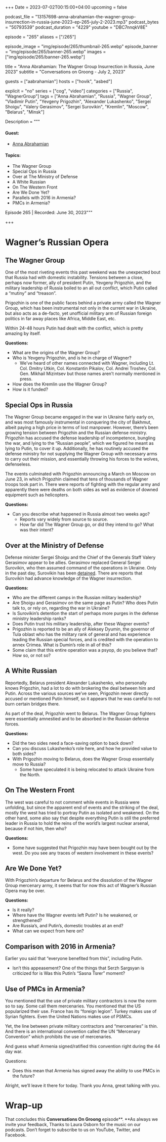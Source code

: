 +++
Date = 2023-07-02T00:15:00+04:00
upcoming = false

podcast_file = "13157698-anna-abrahamian-the-wagner-group-insurrection-in-russia-june-2023-ep-265-july-2-2023.mp3"
podcast_bytes = "50793539"
podcast_duration = "4229"
youtube = "DBC7nnqkV8E"

episode = "265"
aliases = ["/265"]

episode_image = "img/episode/265/thumbnail-265.webp"
episode_banner = "img/episode/265/banner-265.webp"
images = ["img/episode/265/banner-265.webp"]

title = "Anna Abrahamian: The Wagner Group Insurrection in Russia, June 2023"
subtitle = "Conversations on Groong - July 2, 2023"

guests = ["aabrahamian"]
hosts = ["hovik", "asbed"]

explicit = "no"
series = ["cog", "video"]
categories = ["Russia", "WagnerGroup"]
tags = ["Anna Abrahamian", "Russia", "Wagner Group", "Vladimir Putin", "Yevgeny Prigozhin", "Alexander Lukashenko", "Sergei Shoigu", "Valery Gerasimov", "Sergei Surovikin", "Kremlin", "Moscow", "Belarus", "Minsk"]

Description = """
#### Guest:
* [Anna Abrahamian](/guest/aabrahamian)

#### Topics:
* The Wagner Group
* Special Ops in Russia
* Over at The Ministry of Defense
* A White Russian
* On The Western Front
* Are We Done Yet?
* Parallels with 2016 in Armenia?
* PMCs in Armenia?

Episode 265 | Recorded: June 30, 2023"""

+++

# Wagner’s Russian Opera


## The Wagner Group

One of the most riveting events this past weekend was the unexpected bout that Russia had with domestic instability. Tensions between a close, perhaps now former, ally of president Putin, Yevgeny Prigozhin, and the military leadership of Russia boiled to an all out conflict, which Putin called a “mutiny” and “treason”.

Prigozhin is one of the public faces behind a private army called the Wagner Group, which has been instrumental not only in the current war in Ukraine, but also acts as a de-facto, yet unofficial military arm of Russian foreign politics in far away places like Africa, Middle East, etc.

Within 24-48 hours Putin had dealt with the conflict, which is pretty amazing by itself.

**Questions:**

* What are the origins of the Wagner Group?
* Who is Yevgeny Prigozhin, and is he in charge of Wagner?
    * We’ve heard of other names connected with Wagner, including Lt. Col. Dmitry Utkin, Col. Konstantin Pikalov, Col. Andrei Troshev, Col. Gen. Mikhail Mizintsev but those names aren’t normally mentioned in press.
* How does the Kremlin use the Wagner Group?
* How is it funded?

## Special Ops in Russia

The Wagner Group became engaged in the war in Ukraine fairly early on, and was most famously instrumental in conquering the city of Bakhmut, albeit paying a high price in terms of lost manpower. However, there’s been growing tension between Prigozhin and the Russian defense ministry. Prigozhin has accused the defense leadership of incompetence, bungling the war, and lying to the “Russian people”, which we figured he meant as lying to Putin, to cover it up. Additionally, he has routinely accused the defense ministry for not supplying the Wagner Group with necessary arms to carry out their mission, and essentially throwing his forces to the wolves, defenseless.

The events culminated with Prigozhin announcing a March on Moscow on June 23, in which Prigozhin claimed that tens of thousands of Wagner troops took part in. There were reports of fighting with the regular army and apparently there were deaths on both sides as well as evidence of downed equipment such as helicopters.

**Questions:**

* Can you describe what happened in Russia almost two weeks ago?
    * Reports vary widely from source to source.
    * How far did The Wagner Group go, or did they intend to go? What was their intent?


## Over at the Ministry of Defense

Defense minister Sergei Shoigu and the Chief of the Generals Staff Valery Gerasimov appear to be allies. Gerasimov replaced General Sergei Surovikin, who then assumed command of the operations in Ukraine. Only in the past day, Surovikin has been [detained](https://www.npr.org/2023/06/29/1185088717/russia-general-detained-ukraine-commander). There are reports that Surovikin had advance knowledge of the Wagner insurrection.

**Questions:**

* Who are the different camps in the Russian military leadership?
* Are Shoigu and Gerasimov on the same page as Putin? Who does Putin talk to, or rely on, regarding the war in Ukraine?
* Is Surovikin’s detention the start of perhaps more purges in the defense ministry leadership ranks?
* Does Putin trust his military leadership, after these Wagner events?
* Prigozhin is reported to be an ally of Aleksey Dyumin, the governor of Tula oblast who has the military rank of general and has experience leading the Russian special forces, and is credited with the operation to annex Crimea. What is Dumin’s role in all of this?
* Some claim that this entire operation was a psyop, do you believe that? How so, or not so?


## A White Russian

Reportedly, Belarus president Alexander Lukashenko, who personally knows Prigozhin, had a lot to do with brokering the deal between him and Putin. Across the various sources we’ve seen, Prigozhin never directly accused or mentioned Putin himself, so it appears that he was careful to not burn certain bridges there.

As part of the deal, Prigozhin went to Belarus. The Wagner Group fighters were essentially amnestied and to be absorbed in the Russian defense forces.

**Questions:**

* Did the two sides need a face-saving option to back down?
* Can you discuss Lukashenko’s role here, and how he provided value to both sides?
* With Prigozhin moving to Belarus, does the Wagner Group essentially move to Russia?
    * Some have speculated it is being relocated to attack Ukraine from the North.

## On The Western Front

The west was careful to not comment while events in Russia were unfolding, but since the apparent end of events and the striking of the deal, mostly the west has tried to portray Putin as isolated and weakened. On the other hand, some also say that despite everything Putin is still the preferred leader in Russia to hold the reins of the world’s largest nuclear arsenal, because if not him, then who?

**Questions:**

* Some have suggested that Prigozhin may have been bought out by the west. Do you see any traces of western involvement in these events?


## Are We Done Yet?

With Prigozhin’s departure for Belarus and the dissolution of the Wagner Group mercenary army, it seems that for now this act of Wagner’s Russian Opera may be over.

**Questions:**

* Is it really?
* Where have the Wagner events left Putin? Is he weakened, or strengthened?
* Are Russia’s, and Putin’s, domestic troubles at an end?
* What can we expect from here on?


## Comparison with 2016 in Armenia?

Earlier you said that “everyone benefited from this”, including Putin.

* Isn’t this appeasement? One of the things that Serzh Sargsyan is criticized for is Was this Putin’s “Sasna Tsrer” moment?

## Use of PMCs in Armenia?

You mentioned that the use of private military contractors is now the norm so to say. Some call them mercenaries. You mentioned that the US popularized their use. France has its “foreign legion”. Turkey makes use of Syrian fighters. Even the United Nations makes use of PSMCs. 

Yet, the line between private military contractors and “mercenaries” is thin. And there is an international convention called the UN “Mercenary Convention” which prohibits the use of mercenaries.

And guess what! Armenia signed/ratified this convention right during the 44 day war.

Questions:

* Does this mean that Armenia has signed away the ability to use PMCs in the future?

Alright, we’ll leave it there for today. Thank you Anna, great talking with you.

# Wrap-up

That concludes this **Conversations On Groong** episode**. **As always we invite your feedback, Thanks to Laura Osborn for the music on our podcasts. Don’t forget to subscribe to us on YouTube, Twitter, and Facebook.
